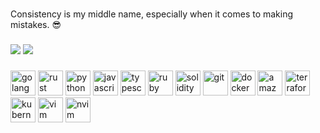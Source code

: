 ###

Consistency is my middle name, especially when it comes to making mistakes. 😎

###

![](http://github-profile-summary-cards.vercel.app/api/cards/stats?username=crazyoptimist&theme=gruvbox)
![](http://github-profile-summary-cards.vercel.app/api/cards/most-commit-language?username=crazyoptimist&theme=gruvbox)

###

<p align="left">
  <img src="https://cdn.jsdelivr.net/gh/devicons/devicon/icons/go/go-original.svg" alt="golang" width="40" height="40"/>
  <img src="https://cdn.jsdelivr.net/gh/devicons/devicon/icons/rust/rust-original.svg" alt="rust" width="40" height="40"/>
  <img src="https://cdn.jsdelivr.net/gh/devicons/devicon/icons/python/python-original.svg" alt="python" width="40" height="40"/>
  <img src="https://cdn.jsdelivr.net/gh/devicons/devicon/icons/javascript/javascript-original.svg" alt="javascript" width="40" height="40"/>
  <img src="https://cdn.jsdelivr.net/gh/devicons/devicon/icons/typescript/typescript-original.svg" alt="typescript" width="40" height="40"/>
  <img src="https://cdn.jsdelivr.net/gh/devicons/devicon/icons/ruby/ruby-original.svg" alt="ruby" width="40" height="40"/>
  <img src="https://cdn.jsdelivr.net/gh/devicons/devicon/icons/solidity/solidity-original.svg" alt="solidity" width="40" height="40"/>
  <img src="https://cdn.jsdelivr.net/gh/devicons/devicon/icons/git/git-original.svg" alt="git" width="40" height="40"/>
  <img src="https://cdn.jsdelivr.net/gh/devicons/devicon/icons/docker/docker-original.svg" alt="docker" width="40" height="40"/>
  <img src="https://cdn.jsdelivr.net/gh/devicons/devicon/icons/amazonwebservices/amazonwebservices-original-wordmark.svg" alt="amazonwebservices" width="40" height="40"/>
  <img src="https://cdn.jsdelivr.net/gh/devicons/devicon/icons/terraform/terraform-original.svg" alt="terraform" width="40" height="40"/>
  <img src="https://cdn.jsdelivr.net/gh/devicons/devicon/icons/kubernetes/kubernetes-plain.svg" alt="kubernetes" width="40" height="40"/>
  <img src="https://cdn.jsdelivr.net/gh/devicons/devicon/icons/vim/vim-original.svg" alt="vim" width="40" height="40"/>
  <img src="https://cdn.jsdelivr.net/gh/devicons/devicon/icons/neovim/neovim-original.svg" alt="nvim" width="40" height="40"/>
</p>

###
